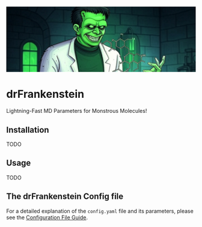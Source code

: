 ![drFrankenstein Splash](./Images/Green_Frank_Basic.png)
# drFrankenstein
Lightning-Fast MD Parameters for Monstrous Molecules!



## Installation

TODO


## Usage

TODO

## The drFrankenstein Config file
For a detailed explanation of the `config.yaml` file and its parameters, please see the [Configuration File Guide](./Documentation/02_The_drFrankenstein_Config.md).